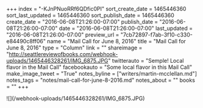 +++
index = "-KJnPNuoRRf6QDfic0PI"
sort_create_date = 1465446360
sort_last_updated = 1465446360
sort_publish_date = 1465446360
create_date = "2016-06-08T21:26:00-07:00"
publish_date = "2016-06-08T21:26:00-07:00"
date = "2016-06-08T21:26:00-07:00"
last_updated = "2016-06-08T21:26:00-07:00"
preview_url = "7cb72897-f7ab-3f10-c330-e84490c8ff06"
name = "Mail Call for June 8, 2016"
title = "Mail Call for June 8, 2016"
type = "Column"
link = ""
shareimage = "http://seattlereviewofbooks.com/webhook-uploads/1465446328261/IMG_6875.JPG"
twitterauto = "Semple! Local flavor in the Mail Call"
facebookauto = "Some local flavor in this Mail Call"
make_image_tweet = "True"
notes_byline = ["writers/martin-mcclellan.md"]
notes_tags = "notes/mail-call-for-june-8-2016.md"
notes_about = ""
books = ""
+++
<p class="image">![](/webhook-uploads/1465446328261/IMG_6875.JPG)</p>